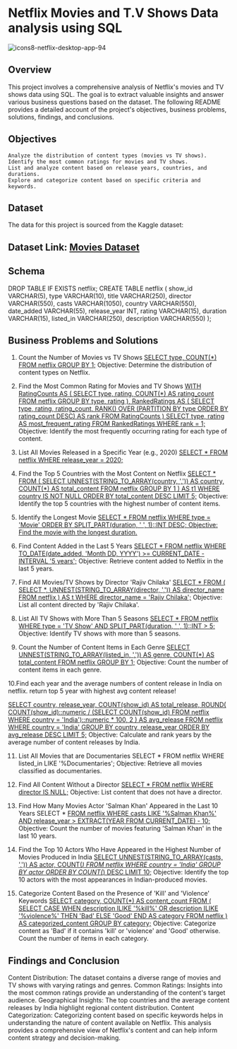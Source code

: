 # Netflix Movies and T.V Shows Data analysis using SQL

![icons8-netflix-desktop-app-94](https://github.com/user-attachments/assets/1d9b8f1f-09c9-44ec-83b6-8e96c8a8bc5e)

## Overview
This project involves a comprehensive analysis of Netflix's movies and TV shows data using SQL. The goal is to extract valuable insights and answer various business questions based on the dataset. The following README provides a detailed account of the project's objectives, business problems, solutions, findings, and conclusions.

## Objectives
    Analyze the distribution of content types (movies vs TV shows).
    Identify the most common ratings for movies and TV shows.
    List and analyze content based on release years, countries, and durations.
    Explore and categorize content based on specific criteria and keywords.
    
## Dataset
The data for this project is sourced from the Kaggle dataset:

## Dataset Link: [Movies Dataset](https://www.kaggle.com/datasets/shivamb/netflix-shows?resource=download)

## Schema
DROP TABLE IF EXISTS netflix;
CREATE TABLE netflix
(
    show_id      VARCHAR(5),
    type         VARCHAR(10),
    title        VARCHAR(250),
    director     VARCHAR(550),
    casts        VARCHAR(1050),
    country      VARCHAR(550),
    date_added   VARCHAR(55),
    release_year INT,
    rating       VARCHAR(15),
    duration     VARCHAR(15),
    listed_in    VARCHAR(250),
    description  VARCHAR(550)
);

## Business Problems and Solutions
1. Count the Number of Movies vs TV Shows
[SELECT 
    type,
    COUNT(*)
FROM netflix
GROUP BY 1;](https://github.com/najirh/netflix_sql_project?tab=readme-ov-file#1-count-the-number-of-movies-vs-tv-shows:~:text=SELECT%20%0A%20%20%20%20type%2C%0A%20%20%20%20COUNT(*)%0AFROM%20netflix%0AGROUP%20BY%201%3B)
Objective: Determine the distribution of content types on Netflix.

2. Find the Most Common Rating for Movies and TV Shows
[WITH RatingCounts AS (
    SELECT 
        type,
        rating,
        COUNT(*) AS rating_count
    FROM netflix
    GROUP BY type, rating
),
RankedRatings AS (
    SELECT 
        type,
        rating,
        rating_count,
        RANK() OVER (PARTITION BY type ORDER BY rating_count DESC) AS rank
    FROM RatingCounts
)
SELECT 
    type,
    rating AS most_frequent_rating
FROM RankedRatings
WHERE rank = 1;](https://github.com/najirh/netflix_sql_project?tab=readme-ov-file#1-count-the-number-of-movies-vs-tv-shows:~:text=WITH%20RatingCounts%20AS,%3D%201%3B)
Objective: Identify the most frequently occurring rating for each type of content.

3. List All Movies Released in a Specific Year (e.g., 2020)
[SELECT * 
FROM netflix
WHERE release_year = 2020;](https://github.com/najirh/netflix_sql_project?tab=readme-ov-file#1-count-the-number-of-movies-vs-tv-shows:~:text=SELECT%20*%20%0AFROM%20netflix%0AWHERE%20release_year%20%3D%202020%3B)

4. Find the Top 5 Countries with the Most Content on Netflix
[SELECT * 
FROM
(
    SELECT 
        UNNEST(STRING_TO_ARRAY(country, ',')) AS country,
        COUNT(*) AS total_content
    FROM netflix
    GROUP BY 1
) AS t1
WHERE country IS NOT NULL
ORDER BY total_content DESC
LIMIT 5;](https://github.com/najirh/netflix_sql_project?tab=readme-ov-file#1-count-the-number-of-movies-vs-tv-shows:~:text=SELECT%20*%20%0AFROM%0A(%0A%20%20%20%20SELECT%20%0A%20%20%20%20%20%20%20%20UNNEST(STRING_TO_ARRAY(country%2C%20%27%2C%27))%20AS%20country%2C%0A%20%20%20%20%20%20%20%20COUNT(*)%20AS%20total_content%0A%20%20%20%20FROM%20netflix%0A%20%20%20%20GROUP%20BY%201%0A)%20AS%20t1%0AWHERE%20country%20IS%20NOT%20NULL%0AORDER%20BY%20total_content%20DESC%0ALIMIT%205%3B)
Objective: Identify the top 5 countries with the highest number of content items.

5. Identify the Longest Movie
[SELECT 
    *
FROM netflix
WHERE type = 'Movie'
ORDER BY SPLIT_PART(duration, ' ', 1)::INT DESC;
Objective: Find the movie with the longest duration.
](https://github.com/najirh/netflix_sql_project?tab=readme-ov-file#1-count-the-number-of-movies-vs-tv-shows:~:text=SELECT%20%0A%20%20%20%20*%0AFROM%20netflix%0AWHERE%20type%20%3D%20%27Movie%27%0AORDER%20BY%20SPLIT_PART(duration%2C%20%27%20%27%2C%201)%3A%3AINT%20DESC%3B)

6. Find Content Added in the Last 5 Years
[SELECT *
FROM netflix
WHERE TO_DATE(date_added, 'Month DD, YYYY') >= CURRENT_DATE - INTERVAL '5 years';](https://github.com/najirh/netflix_sql_project?tab=readme-ov-file#1-count-the-number-of-movies-vs-tv-shows:~:text=SELECT%20*%0AFROM%20netflix%0AWHERE%20TO_DATE(date_added%2C%20%27Month%20DD%2C%20YYYY%27)%20%3E%3D%20CURRENT_DATE%20%2D%20INTERVAL%20%275%20years%27%3B)
Objective: Retrieve content added to Netflix in the last 5 years.

7. Find All Movies/TV Shows by Director 'Rajiv Chilaka'
[SELECT *
FROM (
    SELECT 
        *,
        UNNEST(STRING_TO_ARRAY(director, ',')) AS director_name
    FROM netflix
) AS t
WHERE director_name = 'Rajiv Chilaka';](https://github.com/najirh/netflix_sql_project?tab=readme-ov-file#1-count-the-number-of-movies-vs-tv-shows:~:text=SELECT%20*%0AFROM%20(%0A%20%20%20%20SELECT%20%0A%20%20%20%20%20%20%20%20*%2C%0A%20%20%20%20%20%20%20%20UNNEST(STRING_TO_ARRAY(director%2C%20%27%2C%27))%20AS%20director_name%0A%20%20%20%20FROM%20netflix%0A)%20AS%20t%0AWHERE%20director_name%20%3D%20%27Rajiv%20Chilaka%27%3B)
Objective: List all content directed by 'Rajiv Chilaka'.

8. List All TV Shows with More Than 5 Seasons
[SELECT *
FROM netflix
WHERE type = 'TV Show'
  AND SPLIT_PART(duration, ' ', 1)::INT > 5;](https://github.com/najirh/netflix_sql_project?tab=readme-ov-file#1-count-the-number-of-movies-vs-tv-shows:~:text=SELECT%20*%0AFROM%20netflix%0AWHERE%20type%20%3D%20%27TV%20Show%27%0A%20%20AND%20SPLIT_PART(duration%2C%20%27%20%27%2C%201)%3A%3AINT%20%3E%205%3B)
Objective: Identify TV shows with more than 5 seasons.

9. Count the Number of Content Items in Each Genre
[SELECT 
    UNNEST(STRING_TO_ARRAY(listed_in, ',')) AS genre,
    COUNT(*) AS total_content
FROM netflix
GROUP BY 1;](https://github.com/najirh/netflix_sql_project?tab=readme-ov-file#1-count-the-number-of-movies-vs-tv-shows:~:text=SELECT%20%0A%20%20%20%20UNNEST(STRING_TO_ARRAY(listed_in%2C%20%27%2C%27))%20AS%20genre%2C%0A%20%20%20%20COUNT(*)%20AS%20total_content%0AFROM%20netflix%0AGROUP%20BY%201%3B)
Objective: Count the number of content items in each genre.

10.Find each year and the average numbers of content release in India on netflix.
return top 5 year with highest avg content release!

[SELECT 
    country,
    release_year,
    COUNT(show_id) AS total_release,
    ROUND(
        COUNT(show_id)::numeric /
        (SELECT COUNT(show_id) FROM netflix WHERE country = 'India')::numeric * 100, 2
    ) AS avg_release
FROM netflix
WHERE country = 'India'
GROUP BY country, release_year
ORDER BY avg_release DESC
LIMIT 5;](https://github.com/najirh/netflix_sql_project?tab=readme-ov-file#1-count-the-number-of-movies-vs-tv-shows:~:text=SELECT%20%0A%20%20%20%20country%2C%0A%20%20%20%20release_year,LIMIT%205%3B)
Objective: Calculate and rank years by the average number of content releases by India.

11. List All Movies that are Documentaries
SELECT * 
FROM netflix
WHERE listed_in LIKE '%Documentaries';
Objective: Retrieve all movies classified as documentaries.

12. Find All Content Without a Director
[SELECT * 
FROM netflix
WHERE director IS NULL;](https://github.com/najirh/netflix_sql_project?tab=readme-ov-file#1-count-the-number-of-movies-vs-tv-shows:~:text=SELECT%20*%20%0AFROM%20netflix%0AWHERE%20director%20IS%20NULL%3B)
Objective: List content that does not have a director.

13. Find How Many Movies Actor 'Salman Khan' Appeared in the Last 10 Years
SELECT * 
[FROM netflix
WHERE casts LIKE '%Salman Khan%'
  AND release_year > EXTRACT(YEAR FROM CURRENT_DATE) - 10;](https://github.com/najirh/netflix_sql_project?tab=readme-ov-file#1-count-the-number-of-movies-vs-tv-shows:~:text=SELECT%20*%20%0AFROM%20netflix%0AWHERE%20casts%20LIKE%20%27%25Salman%20Khan%25%27%0A%20%20AND%20release_year%20%3E%20EXTRACT(YEAR%20FROM%20CURRENT_DATE)%20%2D%2010%3B)
Objective: Count the number of movies featuring 'Salman Khan' in the last 10 years.

14. Find the Top 10 Actors Who Have Appeared in the Highest Number of Movies Produced in India
[SELECT 
    UNNEST(STRING_TO_ARRAY(casts, ',')) AS actor,
    COUNT(*)
FROM netflix
WHERE country = 'India'
GROUP BY actor
ORDER BY COUNT(*) DESC
LIMIT 10;](https://github.com/najirh/netflix_sql_project?tab=readme-ov-file#1-count-the-number-of-movies-vs-tv-shows:~:text=SELECT%20%0A%20%20%20%20UNNEST(STRING_TO_ARRAY(casts%2C%20%27%2C%27))%20AS%20actor%2C%0A%20%20%20%20COUNT(*)%0AFROM%20netflix%0AWHERE%20country%20%3D%20%27India%27%0AGROUP%20BY%20actor%0AORDER%20BY%20COUNT(*)%20DESC%0ALIMIT%2010%3B)
Objective: Identify the top 10 actors with the most appearances in Indian-produced movies.

15. Categorize Content Based on the Presence of 'Kill' and 'Violence' Keywords
[SELECT 
    category,
    COUNT(*) AS content_count
FROM (
    SELECT 
        CASE 
            WHEN description ILIKE '%kill%' OR description ILIKE '%violence%' THEN 'Bad'
            ELSE 'Good'
        END AS category
    FROM netflix
) AS categorized_content
GROUP BY category;](https://github.com/najirh/netflix_sql_project?tab=readme-ov-file#1-count-the-number-of-movies-vs-tv-shows:~:text=SELECT%20%0A%20%20%20%20category%2C%0A%20%20%20%20COUNT(*)%20AS%20content_count%0AFROM%20(%0A%20%20%20%20SELECT%20%0A%20%20%20%20%20%20%20%20CASE%20%0A%20%20%20%20%20%20%20%20%20%20%20%20WHEN%20description%20ILIKE%20%27%25kill%25%27%20OR%20description%20ILIKE%20%27%25violence%25%27%20THEN%20%27Bad%27%0A%20%20%20%20%20%20%20%20%20%20%20%20ELSE%20%27Good%27%0A%20%20%20%20%20%20%20%20END%20AS%20category%0A%20%20%20%20FROM%20netflix%0A)%20AS%20categorized_content%0AGROUP%20BY%20category%3B)
Objective: Categorize content as 'Bad' if it contains 'kill' or 'violence' and 'Good' otherwise. Count the number of items in each category.

## Findings and Conclusion
Content Distribution: The dataset contains a diverse range of movies and TV shows with varying ratings and genres.
Common Ratings: Insights into the most common ratings provide an understanding of the content's target audience.
Geographical Insights: The top countries and the average content releases by India highlight regional content distribution.
Content Categorization: Categorizing content based on specific keywords helps in understanding the nature of content available on Netflix.
This analysis provides a comprehensive view of Netflix's content and can help inform content strategy and decision-making.

